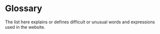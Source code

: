 # Glossary

The list here explains or defines difficult or unusual words and expressions used in the website.
<!--stackedit_data:
eyJoaXN0b3J5IjpbLTg3MjEyMTU4MF19
-->